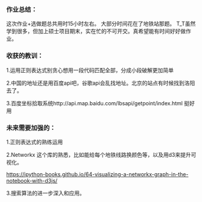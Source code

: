 ### 作业总结：

这次作业+选做题总共用时15小时左右。
大部分时间花在了地铁站那题。
T_T虽然学到很多，但加上硕士项目期末，实在忙的不可开交。真希望能有时间好好做作业。

### 收获的教训：

1.运用正则表达式别贪心想用一段代码匹配全部，分成小段破解更加简单

2.中国的地址还是用百度api吧，谷歌api会乱找地址。北京的站点有时候找到洛阳去了。

3.百度坐标拾取系统http://api.map.baidu.com/lbsapi/getpoint/index.html 挺好用


### 未来需要加强的：

1.正则表达式的熟练运用

2.Networkx 这个库的熟悉，比如能给每个地铁线路换颜色等，以及用d3来提升可视化。

https://ipython-books.github.io/64-visualizing-a-networkx-graph-in-the-notebook-with-d3js/

3.搜索算法的进一步深入和应用。
